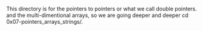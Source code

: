  This directory is for the pointers to pointers or what we call double pointers. and the multi-dimentional arrays, so we are going deeper and deeper cd 0x07-pointers_arrays_strings/.

